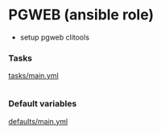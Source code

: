 # PGWEB (ansible role)

* setup pgweb clitools

### Tasks

[tasks/main.yml](tasks/main.yml)

```yaml

```

### Default variables

[defaults/main.yml](defaults/main.yml)

```yaml

```